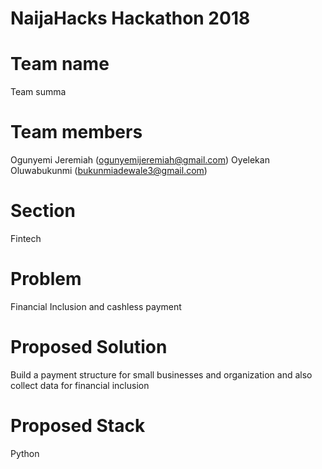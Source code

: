 # NaijaHacks Hackathon 2018

# Team name
Team summa

# Team members
Ogunyemi Jeremiah (ogunyemijeremiah@gmail.com)
Oyelekan Oluwabukunmi (bukunmiadewale3@gmail.com)

# Section
Fintech

# Problem
Financial Inclusion and cashless payment

# Proposed Solution
Build a payment structure for small businesses and organization and also collect data for financial inclusion

# Proposed Stack
Python
